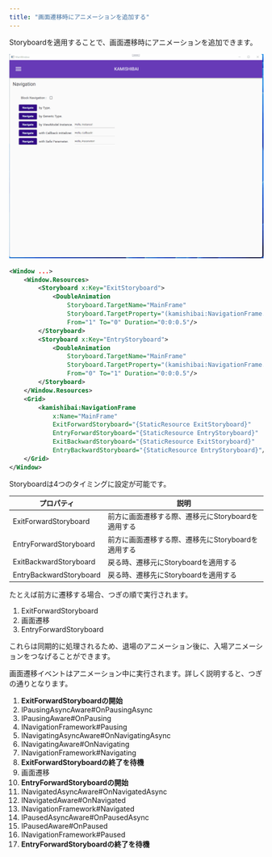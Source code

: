```yaml
---
title: "画面遷移時にアニメーションを追加する"
---
```


Storyboardを適用することで、画面遷移時にアニメーションを追加できます。

![](../images/animation.gif)

```xml
<Window ...>
    <Window.Resources>
        <Storyboard x:Key="ExitStoryboard">
            <DoubleAnimation 
                Storyboard.TargetName="MainFrame"
                Storyboard.TargetProperty="(kamishibai:NavigationFrame.Opacity)" 
                From="1" To="0" Duration="0:0:0.5"/>
        </Storyboard>
        <Storyboard x:Key="EntryStoryboard">
            <DoubleAnimation 
                Storyboard.TargetName="MainFrame"
                Storyboard.TargetProperty="(kamishibai:NavigationFrame.Opacity)" 
                From="0" To="1" Duration="0:0:0.5"/>
        </Storyboard>
    </Window.Resources>
    <Grid>
        <kamishibai:NavigationFrame 
            x:Name="MainFrame"
            ExitForwardStoryboard="{StaticResource ExitStoryboard}"
            EntryForwardStoryboard="{StaticResource EntryStoryboard}"
            ExitBackwardStoryboard="{StaticResource ExitStoryboard}"
            EntryBackwardStoryboard="{StaticResource EntryStoryboard}"/>
    </Grid>
</Window>
```

Storyboardは4つのタイミングに設定が可能です。

|プロパティ|説明|
|--|--|
|ExitForwardStoryboard|前方に画面遷移する際、遷移元にStoryboardを適用する|
|EntryForwardStoryboard|前方に画面遷移する際、遷移先にStoryboardを適用する|
|ExitBackwardStoryboard|戻る時、遷移元にStoryboardを適用する|
|EntryBackwardStoryboard|戻る時、遷移先にStoryboardを適用する|

たとえば前方に遷移する場合、つぎの順で実行されます。

1. ExitForwardStoryboard
2. 画面遷移
3. EntryForwardStoryboard

これらは同期的に処理されるため、退場のアニメーション後に、入場アニメーションをつなげることができます。

画面遷移イベントはアニメーション中に実行されます。詳しく説明すると、つぎの通りとなります。

1. **ExitForwardStoryboardの開始**
2. IPausingAsyncAware#OnPausingAsync
3. IPausingAware#OnPausing
4. INavigationFramework#Pausing
5. INavigatingAsyncAware#OnNavigatingAsync
6. INavigatingAware#OnNavigating
7. INavigationFramework#Navigating
8. **ExitForwardStoryboardの終了を待機**
9. 画面遷移
10. **EntryForwardStoryboardの開始**
11. INavigatedAsyncAware#OnNavigatedAsync
12. INavigatedAware#OnNavigated
13. INavigationFramework#Navigated
14. IPausedAsyncAware#OnPausedAsync
15. IPausedAware#OnPaused
16. INavigationFramework#Paused
17. **EntryForwardStoryboardの終了を待機**
